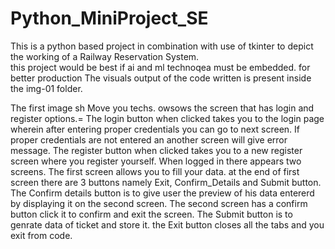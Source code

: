 # Python_MiniProject_SE
This is a python based project in combination with use of tkinter to depict the working of a Railway Reservation System.  
this project would be best if ai and ml technoqea must be embedded. for better production
The visuals output of the code written is present inside the img-01 folder.

The first image sh Move you techs.
owsows the screen that has login and register options.=
The login button when clicked takes you to the login page wherein after entering proper credentials you can go to next screen.
If proper credentials are not entered an another screen will give error message.
The register button when clicked takes you to a new register screen where you register yourself.
When logged in there appears two screens.
The first screen allows you to fill your data.
at the end of first screen there are 3 buttons namely Exit, Confirm_Details and Submit  button.
The Confirm details button is to give user the preview of his data entererd by displaying it on the second screen.
The second screen has a confirm button click it to confirm and exit the screen.
The Submit button is to genrate data of ticket and store it. 
the Exit button closes all the tabs and you exit from code.


